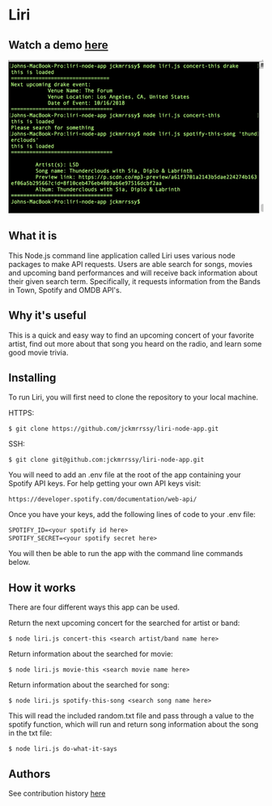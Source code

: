# Liri

## Watch a demo [here](https://drive.google.com/file/d/1tj05p-V68LGbbYE8P2s1lppTng5lPh9f/view)

![image](./Liri.png)

## What it is
This Node.js command line application called Liri uses various node packages to make API requests. Users are able search for songs, movies and upcoming band performances and will receive back information about their given search term. Specifically, it requests information from the Bands in Town, Spotify and OMDB API's.

## Why it's useful
This is a quick and easy way to find an upcoming concert of your favorite artist, find out more about that song you heard on the radio, and learn some good movie trivia. 

## Installing
To run Liri, you will first need to clone the repository to your local machine. 

HTTPS:
```
$ git clone https://github.com/jckmrrssy/liri-node-app.git
````
SSH:
````
$ git clone git@github.com:jckmrrssy/liri-node-app.git
````

You will need to add an .env file at the root of the app containing your Spotify API keys. For help getting your own API keys visit:
```
https://developer.spotify.com/documentation/web-api/
````
Once you have your keys, add the following lines of code to your .env file:
````
SPOTIFY_ID=<your spotify id here>
SPOTIFY_SECRET=<your spotify secret here>
````
You will then be able to run the app with the command line commands below. 

## How it works
There are four different ways this app can be used.

Return the next upcoming concert for the searched for artist or band:
````
$ node liri.js concert-this <search artist/band name here>
````
Return information about the searched for movie:
````
$ node liri.js movie-this <search movie name here> 
````
Return information about the searched for song:
````
$ node liri.js spotify-this-song <search song name here> 
````
This will read the included random.txt file and pass through a value to the spotify function, which will run and return song information about the song in the txt file:
````
$ node liri.js do-what-it-says 
````

## Authors
See contribution history [here](https://github.com/jckmrrssy/liri-node-app/graphs/contributors)

